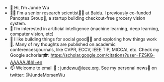 - 👋 Hi, I’m Junde Wu
- 🧑‍💻 I'm a senior research scientist🧑‍🔬 at Baidu. I previously co-funded Panoptes Group🤩, a startup building checkout-free grocery vision system.
- 👀 I’m interested in artificial intelligence (machine learning, deep learning, computer vision, etc)
- 💞️ I like building things for social good🧑‍🔧 and exploring how things work🤯. Many of my thoughts are published on academic conferences/journals, like CVPR, ECCV, IEEE TIP, MICCAI, etc. Check my Google schorlar🎓: https://scholar.google.com/citations?user=FZSKG-AAAAAJ&hl=en  
- 📫 Welcome to email 📨 : jundewu@ieee.org. See my personal news📰 on twitter: @JundeMorsenWu

<!---
WuJunde/WuJunde is a ✨ special ✨ repository because its `README.md` (this file) appears on your GitHub profile.
You can click the Preview link to take a look at your changes.
--->
